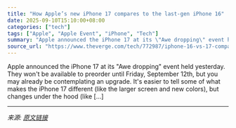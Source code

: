 ```yaml
---
title: "How Apple’s new iPhone 17 compares to the last-gen iPhone 16"
date: 2025-09-10T15:10:00+08:00
categories: ["tech"]
tags: ["Apple", "Apple Event", "iPhone", "Tech"]
summary: "Apple announced the iPhone 17 at its \"Awe dropping\" event held yesterday. They won't be available to preorder until Friday, September 12th, but you may already be contemplating an upgrade. It's easier"
source_url: "https://www.theverge.com/tech/772987/iphone-16-vs-17-comparison-specs-price-features"
---
```


Apple announced the iPhone 17 at its "Awe dropping" event held yesterday. They won't be available to preorder until Friday, September 12th, but you may already be contemplating an upgrade. It's easier to tell some of what makes the iPhone 17 different (like the larger screen and new colors), but changes under the hood (like [&#8230;]

---

*来源: [原文链接](https://www.theverge.com/tech/772987/iphone-16-vs-17-comparison-specs-price-features)*
